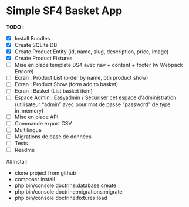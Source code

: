 # Simple SF4 Basket App

**TODO :**

 - [x] Install Bundles
 - [x] Create SQLite DB
 - [x] Create Product Entity (id, name, slug, description, price, image)
 - [x] Create Product Fixtures
 - [ ] Mise en place template BS4 avec nav + content + footer (w Webpack Encore)
 - [ ] Ecran : Product List (order by name, btn product show)
 - [ ] Ecran : Product Show (form add to basket)
 - [ ] Ecran : Basket (List basket item)
 - [ ] Espace Admin : Easyadmin / Sécuriser cet espace d’administration (utilisateur “admin” avec pour mot de passe “password” de type in_memory)
 - [ ] Mise en place API
 - [ ] Commande export CSV
 - [ ] Multilingue
 - [ ] Migrations de base de données
 - [ ] Tests
 - [ ] Readme

##Install

 - clone project from github
 - composer install
 - php bin/console doctrine:database:create
 - php bin/console doctrine:migrations:migrate
 - php bin/console doctrine:fixtures:load